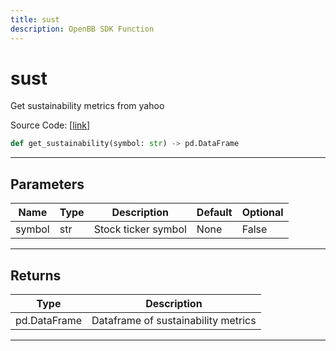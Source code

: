 ```yaml
---
title: sust
description: OpenBB SDK Function
---
```


# sust

Get sustainability metrics from yahoo

Source Code: [[link](https://github.com/OpenBB-finance/OpenBBTerminal/tree/main/openbb_terminal/stocks/fundamental_analysis/yahoo_finance_model.py#L138)]

```python
def get_sustainability(symbol: str) -> pd.DataFrame
```
---
## Parameters

| Name | Type | Description | Default | Optional |
| ---- | ---- | ----------- | ------- | -------- |
| symbol | str | Stock ticker symbol | None | False |

---
## Returns

| Type | Description |
| ---- | ----------- |
| pd.DataFrame | Dataframe of sustainability metrics |

---
